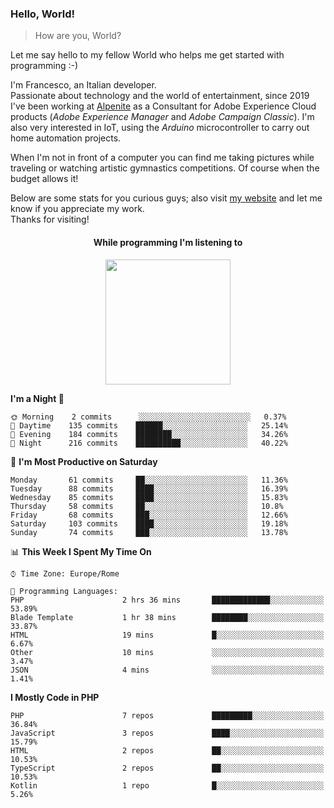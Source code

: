 ### Hello, World!

> How are you, World?

Let me say hello to my fellow World who helps me get started with programming :-)

I'm Francesco, an Italian developer.  
Passionate about technology and the world of entertainment, since 2019 I've been working at [Alpenite](https://www.alpenite.com) as a Consultant for Adobe Experience Cloud products (*Adobe Experience Manager* and *Adobe Campaign Classic*). I'm also very interested in IoT, using the *Arduino* microcontroller to carry out home automation projects.

When I'm not in front of a computer you can find me taking pictures while traveling or watching artistic gymnastics competitions. Of course when the budget allows it!

Below are some stats for you curious guys; also visit [my website](https://www.francescorega.eu) and let me know if you appreciate my work.  
Thanks for visiting!

<div align="center">
  <h4>While programming I'm listening to</h4>
  <a href="https://apps.francescorega.eu/now-playing/11147232609" target="_blank"><img src="https://apps.francescorega.eu/now-playing/11147232609" width="200"></a>
</div>

<!--START_SECTION:waka-->
**I'm a Night 🦉** 

```text
🌞 Morning    2 commits      ░░░░░░░░░░░░░░░░░░░░░░░░░   0.37% 
🌆 Daytime    135 commits    ██████░░░░░░░░░░░░░░░░░░░   25.14% 
🌃 Evening    184 commits    ████████░░░░░░░░░░░░░░░░░   34.26% 
🌙 Night      216 commits    ██████████░░░░░░░░░░░░░░░   40.22%

```
📅 **I'm Most Productive on Saturday** 

```text
Monday       61 commits     ██░░░░░░░░░░░░░░░░░░░░░░░   11.36% 
Tuesday      88 commits     ████░░░░░░░░░░░░░░░░░░░░░   16.39% 
Wednesday    85 commits     ████░░░░░░░░░░░░░░░░░░░░░   15.83% 
Thursday     58 commits     ██░░░░░░░░░░░░░░░░░░░░░░░   10.8% 
Friday       68 commits     ███░░░░░░░░░░░░░░░░░░░░░░   12.66% 
Saturday     103 commits    ████░░░░░░░░░░░░░░░░░░░░░   19.18% 
Sunday       74 commits     ███░░░░░░░░░░░░░░░░░░░░░░   13.78%

```


📊 **This Week I Spent My Time On** 

```text
⌚︎ Time Zone: Europe/Rome

💬 Programming Languages: 
PHP                      2 hrs 36 mins       █████████████░░░░░░░░░░░░   53.89% 
Blade Template           1 hr 38 mins        ████████░░░░░░░░░░░░░░░░░   33.87% 
HTML                     19 mins             █░░░░░░░░░░░░░░░░░░░░░░░░   6.67% 
Other                    10 mins             ░░░░░░░░░░░░░░░░░░░░░░░░░   3.47% 
JSON                     4 mins              ░░░░░░░░░░░░░░░░░░░░░░░░░   1.41%

```

**I Mostly Code in PHP** 

```text
PHP                      7 repos             █████████░░░░░░░░░░░░░░░░   36.84% 
JavaScript               3 repos             ████░░░░░░░░░░░░░░░░░░░░░   15.79% 
HTML                     2 repos             ██░░░░░░░░░░░░░░░░░░░░░░░   10.53% 
TypeScript               2 repos             ██░░░░░░░░░░░░░░░░░░░░░░░   10.53% 
Kotlin                   1 repo              █░░░░░░░░░░░░░░░░░░░░░░░░   5.26%

```



<!--END_SECTION:waka-->
